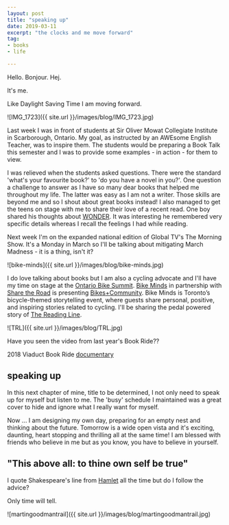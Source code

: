 ```yaml
---
layout: post
title: "speaking up"
date: 2019-03-11
excerpt: "the clocks and me move forward"
tag:
- books
- life

---
```


Hello. Bonjour. Hej.

It's me.

Like Daylight Saving Time I am moving forward. 

![IMG_1723]({{ site.url }}/images/blog/IMG_1723.jpg)

Last week I was in front of students at Sir Oliver Mowat Collegiate Institute in Scarborough, Ontario. My goal, as instructed by an AWEsome English Teacher, was to inspire them. The students would be preparing a Book Talk this semester and I was to provide some examples - in action - for them to view.

I was relieved when the students asked questions. There were the standard 'what's your favourite book?' to 'do you have a novel in you?'. One question a challenge to answer as I have so many dear books that helped me throughout my life. The latter was easy as I am not a writer. Those skills are beyond me and so I shout about great books instead! I also managed to get the teens on stage with me to share their love of a recent read. One boy shared his thoughts about [WONDER](https://www.chapters.indigo.ca/en-ca/books/wonder/9780375869020-item.html?s_campaign=goo-DSA_Books_Kids&ds_rl=1246160&ds_rl=1254699&ds_rl=1254699&gclid=Cj0KCQjwjpjkBRDRARIsAKv-0O0qWRe2pOyb_9-vXYcPGAPrezwXGVSTdJnVImUyJtL9upT7-Psj8-AaAjNJEALw_wcB&gclsrc=aw.ds). It was interesting he remembered very specific details whereas I recall the feelings I had while reading. 

Next week I'm on the expanded national edition of Global TV's The Morning Show. It's a Monday in March so I'll be talking about mitigating March Madness - it is a thing, isn't it?

![bike-minds]({{ site.url }}/images/blog/bike-minds.jpg)

I do love talking about books but I am also a cycling advocate and I'll have my time on stage at the [Ontario Bike Summit](https://www.sharetheroad.ca/ontario-bike-summit-s15917). [Bike Minds](https://beyondtheautomobile.ca/bikeminds/) in partnership with [Share the Road](https://www.sharetheroad.ca/)  is presenting [Bikes+Community](https://www.eventbrite.com/e/bike-minds-episode-7-bikescommunity-tickets-57933187724). Bike Minds is Toronto’s bicycle-themed storytelling event, where guests share personal, positive, and inspiring stories related to cycling. I'll be sharing the pedal powered story of [The Reading Line](http://thereadingline.ca/).

![TRL]({{ site.url }}/images/blog/TRL.jpg)

Have you seen the video from last year's Book Ride??

<i class="fa fa-television" aria-hidden="true"></i> 2018 Viaduct Book Ride [documentary](https://youtu.be/h-jEswu9pKQ)

## speaking up

In this next chapter of mine, title to be determined, I not only need to speak up for myself but listen to me. The 'busy' schedule I maintained was a great cover to hide and ignore what I really want for myself. 

Now ... I am designing my own day, preparing for an empty nest and thinking about the future. Tomorrow is a wide open vista and it's exciting, daunting, heart stopping and thrilling all at the same time! I am blessed with friends who believe in me but as you know, you have to believe in yourself. 

## "This above all: to thine own self be true" 

I quote Shakespeare's line from [Hamlet](https://literarydevices.net/to-thine-own-self-be-true/) all the time but do I follow the advice? 

Only time will tell.

![martingoodmantrail]({{ site.url }}/images/blog/martingoodmantrail.jpg)